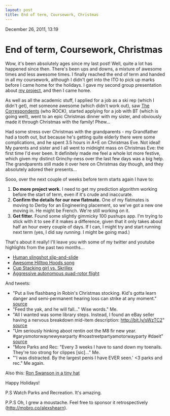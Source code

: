 ```yaml
---
layout: post
title: End of term, Coursework, Christmas
---
```


December 26, 2011, 13:19

# End of term, Coursework, Christmas #

Wow, it's been absolutely ages since my last post! Well, quite a lot has happened since then. There's been ups and downs, a mixture of awesome times and less awesome times. I finally reached the end of term and handed in all my coursework, although I didn't get into the ITO to pick up marks before I came home for the holidays. I gave my second group presentation about [my project](http://shearn89.com/project/), and then I came home.

As well as all the academic stuff, I applied for a job as a ski rep (which I didn't get), met someone awesome (which didn't work out), saw [The Correspondents](http://thecorrespondents.co.uk/) (who ROCK), started applying for a job with BT (which is going well), went to an epic Christmas dinner with my sister, and obviously made it through Christmas with the family! Phew...

Had some stress over Christmas with the grandparents - my Grandfather had a tooth out, but because he's getting quite elderly there were some complications, and he spent 3.5 hours in A+E on Christmas Eve. Not ideal! My parents and sister and I all went to midnight mass on Christmas Eve: the first time I'd ever been. It definitely made me feel a whole lot more festive, which given my distinct Grinchy-ness over the last few days was a big help. The grandparents still made it over here on Christmas day though, and they absolutely adored their presents...

Sooo, over the next couple of weeks before term starts again I have to:

1. **Do more project work.** I need to get my prediction algorithm working before the start of term, even if it's crude and inaccurate.
2. **Confirm the details for our new flatmate.** One of my flatmates is moving to Derby for an Engineering placement, so we've got a new one moving in. He might be French. We're still working on it.
3. **Get fitter.** Found some slightly gimmicky 100 pushups app. I'm trying to stick with it to see if it makes a difference, given that it only takes about half an hour every couple of days. If I can, I might try and start running next term (yes, I did say *running*. I might be going mad.)

That's about it really! I'll leave you with some of my twitter and youtube highlights from the past two months...

* [Human slingshot slip-and-slide](http://www.youtube.com/watch?v=ShFAeNdiEiA)
* [Awesome Hilltop Hoods song](http://www.youtube.com/watch?v=AVkoj35YD2s)
* [Cup Stacking girl vs. Skrillex](http://www.youtube.com/watch?v=PapG53eIM1M)
* [Aggressive autonomous quad-rotor flight](http://www.youtube.com/watch?v=MvRTALJp8DM)

And tweets:
* "Put a live flashbang in Robin's Christmas stocking. Kid's gotta learn danger and semi-permanent hearing loss can strike at any moment." [source](https://twitter.com/#!/God_Damn_Batman/status/150661565287370752)
* "Feed the yak, and he will fall..." Wise words." Me.
* "All I wanted was some library steps. Instead, I found an eBay seller having a nervous breakdown mid-item description: http://bit.ly/sWzTC2" [source](https://twitter.com/#!/katbrown82/status/138645663868129280)
* "Um seriously hinking aboot rentin oot the M8 fir new year. #garysmotorwaynewyearparty #noastreetpartyamotorwayparty #daeit" [source](https://twitter.com/#!/GARYTANK/status/149553240386711552)
* "More Parks and Rec: "Every 3 weeks I have to sand down my toenails. They're too strong for clippes [sic]..." Me.
* "'I was distracted. By the largest penis I have EVER seen.' <3 parks and rec." Me again.

Also this: [Ron Swanson in a tiny hat](http://nymag.com/daily/entertainment/2011/05/ron_swanson_tiny_hat_gif.html)

Happy Holidays!

P.S
Watch Parks and Recreation. It's amazing.

P.P.S
Oh, I grew a moustache. Feel free to sponsor it retrospectively (http://mobro.co/alexshearn).
